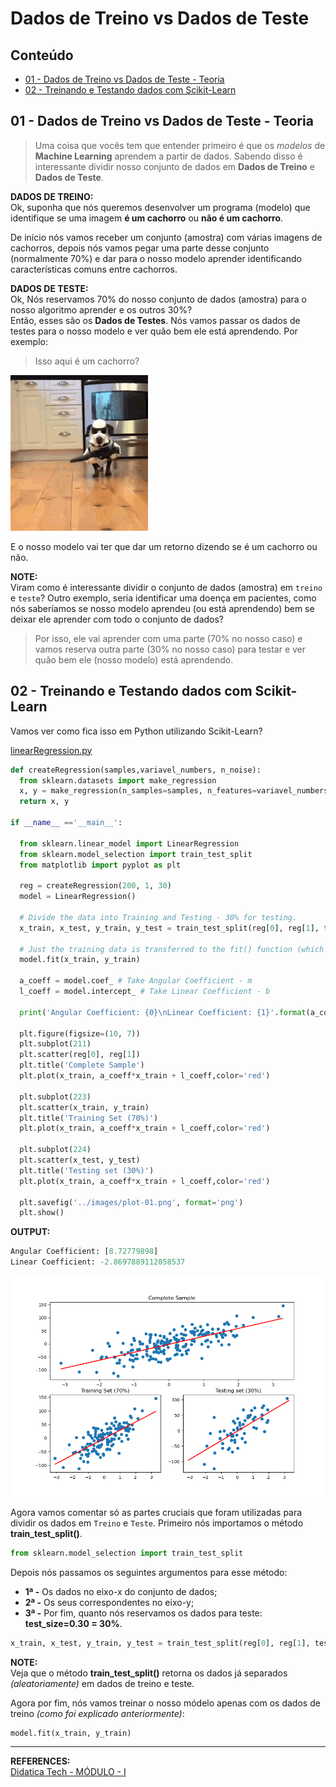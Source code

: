 # Dados de Treino vs Dados de Teste

## Conteúdo

 - [01 - Dados de Treino vs Dados de Teste - Teoria](#01)
 - [02 - Treinando e Testando dados com Scikit-Learn](#02)

<div id='01'></div>

## 01 - Dados de Treino vs Dados de Teste - Teoria

> Uma coisa que vocês tem que entender primeiro é que os *modelos* de **Machine Learning** aprendem a partir de dados. Sabendo disso é interessante dividir nosso conjunto de dados em **Dados de Treino** e **Dados de Teste**.

**DADOS DE TREINO:**  
Ok, suponha que nós queremos desenvolver um programa (modelo) que identifique se uma imagem **é um cachorro** ou **não é um cachorro**.

De início nós vamos receber um conjunto (amostra) com várias imagens de cachorros, depois nós vamos pegar uma parte desse conjunto (normalmente 70%) e dar para o nosso modelo aprender identificando características comuns entre cachorros.

**DADOS DE TESTE:**  
Ok, Nós reservamos 70% do nosso conjunto de dados (amostra) para o nosso algoritmo aprender e os outros 30%?  
Então, esses são os **Dados de Testes**. Nós vamos passar os dados de testes para o nosso modelo e ver quão bem ele está aprendendo. Por exemplo:

> Isso aqui é um cachorro?

![img](images/dog-running.gif)  

E o nosso modelo vai ter que dar um retorno dizendo se é um cachorro ou não.

**NOTE:**  
Viram como é interessante dividir o conjunto de dados (amostra) em `treino` e `teste`? Outro exemplo, seria identificar uma doença em pacientes, como nós saberíamos se nosso modelo aprendeu (ou está aprendendo) bem se deixar ele aprender com todo o conjunto de dados?

> Por isso, ele vai aprender com uma parte (70% no nosso caso) e vamos reserva outra parte (30% no nosso caso) para testar e ver quão bem ele (nosso modelo) está aprendendo.

<div id='02'></div>

## 02 - Treinando e Testando dados com Scikit-Learn

Vamos ver como fica isso em Python utilizando Scikit-Learn?

[linearRegression.py](src/linearRegression.py)
```python
def createRegression(samples,variavel_numbers, n_noise):
  from sklearn.datasets import make_regression
  x, y = make_regression(n_samples=samples, n_features=variavel_numbers, noise=n_noise)
  return x, y

if __name__ =='__main__':

  from sklearn.linear_model import LinearRegression
  from sklearn.model_selection import train_test_split
  from matplotlib import pyplot as plt

  reg = createRegression(200, 1, 30)
  model = LinearRegression()

  # Divide the data into Training and Testing - 30% for testing.
  x_train, x_test, y_train, y_test = train_test_split(reg[0], reg[1], test_size=0.30)

  # Just the training data is transferred to the fit() function (which finds the best values ​​for m and b).
  model.fit(x_train, y_train)

  a_coeff = model.coef_ # Take Angular Coefficient - m
  l_coeff = model.intercept_ # Take Linear Coefficient - b

  print('Angular Coefficient: {0}\nLinear Coefficient: {1}'.format(a_coeff, l_coeff))

  plt.figure(figsize=(10, 7))
  plt.subplot(211)
  plt.scatter(reg[0], reg[1])
  plt.title('Complete Sample')
  plt.plot(x_train, a_coeff*x_train + l_coeff,color='red')

  plt.subplot(223)
  plt.scatter(x_train, y_train)
  plt.title('Training Set (70%)')
  plt.plot(x_train, a_coeff*x_train + l_coeff,color='red')

  plt.subplot(224)
  plt.scatter(x_test, y_test)
  plt.title('Testing set (30%)')
  plt.plot(x_train, a_coeff*x_train + l_coeff,color='red')

  plt.savefig('../images/plot-01.png', format='png')
  plt.show()
```

**OUTPUT:**  
```python
Angular Coefficient: [8.72779898]
Linear Coefficient: -2.8697889112058537
```

![image](images/plot-01.png)

Agora vamos comentar só as partes cruciais que foram utilizadas para dividir os dados em `Treino` e `Teste`. Primeiro nós importamos o método **train_test_split()**.

```python
from sklearn.model_selection import train_test_split
```

Depois nós passamos os seguintes argumentos para esse método:

 - **1ª -** Os dados no eixo-x do conjunto de dados;
 - **2ª -** Os seus correspondentes no eixo-y;
 - **3ª -** Por fim, quanto nós reservamos os dados para teste: **test_size=0.30 = 30%**.

```python
x_train, x_test, y_train, y_test = train_test_split(reg[0], reg[1], test_size=0.30)
```

**NOTE:**  
Veja que o método **train_test_split()** retorna os dados já separados *(aleatoriamente)* em dados de treino e teste.

Agora por fim, nós vamos treinar o nosso módelo apenas com os dados de treino *(como foi explicado anteriormente)*:

```python
model.fit(x_train, y_train)
```

---

**REFERENCES:**  
[Didatica Tech - MÓDULO - I](https://didatica.tech/)  
